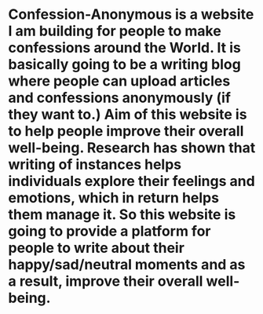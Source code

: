 # Confession-Anonymous is a website I am building for people to make confessions around the World. It is basically going to be a writing blog where people can upload articles and confessions anonymously (if they want to.) Aim of this website is to help people improve their overall well-being. Research has shown that writing of instances helps individuals explore their feelings and emotions, which in return helps them manage it. So this website is going to provide a platform for people to write about their happy/sad/neutral moments and as a result, improve their overall well-being.  
